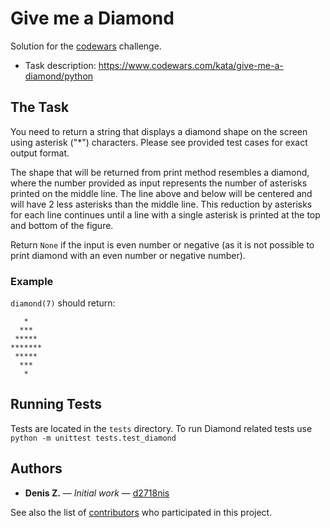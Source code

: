 Give me a Diamond
==========
Solution for the [codewars](https://www.codewars.com) challenge.
* Task description: https://www.codewars.com/kata/give-me-a-diamond/python


The Task
----------
You need to return a string that displays a diamond shape on the screen using asterisk ("*") characters. Please see provided test cases for exact output format.

The shape that will be returned from print method resembles a diamond, where the number provided as input represents the number of asterisks printed on the middle line. The line above and below will be centered and will have 2 less asterisks than the middle line. This reduction by asterisks for each line continues until a line with a single asterisk is printed at the top and bottom of the figure.

Return `None` if the input is even number or negative (as it is not possible to print diamond with an even number or negative number).

### Example
`diamond(7)` should return:
```
   *
  ***
 *****
*******
 *****
  ***
   *
```


Running Tests
----------
Tests are located in the `tests` directory. To run Diamond related tests use `python -m unittest tests.test_diamond`


Authors
----------
* **Denis Z.** &#8212; *Initial work* &#8212; [d2718nis](https://github.com/d2718nis)

See also the list of [contributors](https://github.com/d2718nis/codewars-give-me-a-diamond/contributors) who participated in this project.